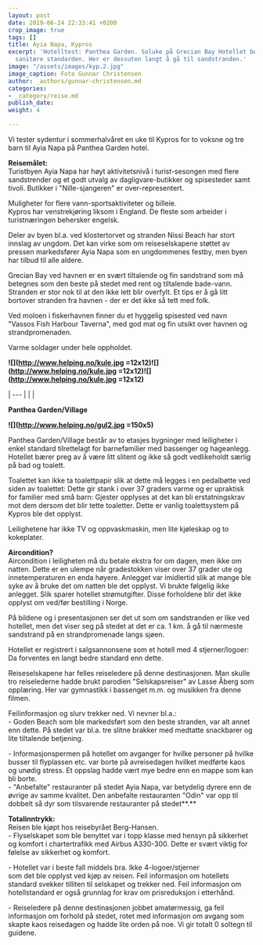 ```yaml
---
layout: post
date: 2019-06-24 22:33:41 +0200
crop_image: true
tags: []
title: Ayia Napa, Kypros
excerpt: 'Hotelltest: Panthea Garden. Soluke på Grecian Bay Hotellet bør heve den
  sanitære standarden. Her er dessuten langt å gå til sandstranden.'
image: "/assets/images/kyp.2.jpg"
image_caption: Foto Gunnar Christensen
author: _authors/gunnar-christensen.md
categories:
- _category/reise.md
publish_date: 
weight: 4

---
```


Vi tester sydentur i sommerhalvåret en uke til Kypros for to voksne og tre barn til Ayia Napa på Panthea Garden hotel. 

**Reisemålet:**  
Turistbyen Ayia Napa har høyt aktivitetsnivå i turist-sesongen med flere sandstrender og et godt utvalg av dagligvare-butikker og spisesteder samt tivoli. Butikker i "Nille-sjangeren" er over-representert.

Muligheter for flere vann-sportsaktiviteter og billeie.  
Kypros har venstrekjøring liksom i England. De fleste som arbeider i turistnæringen behersker engelsk.

Deler av byen bl.a. ved klostertorvet og stranden Nissi Beach har stort innslag av ungdom. Det kan virke som om reiseselskapene støttet av pressen markedsfører Ayia Napa som en ungdommenes festby, men byen har tilbud til alle aldere.

Grecian Bay ved havnen er en svært tiltalende og fin sandstrand som må betegnes som den beste på stedet med rent og tiltalende bade-vann. Stranden er stor nok til at den ikke lett blir overfylt. Et tips er å gå litt bortover stranden fra havnen - der er det ikke så tett med folk.

Ved moloen i fiskerhavnen finner du et hyggelig spisested ved navn "Vassos Fish Harbour Taverna", med god mat og fin utsikt over havnen og strandpromenaden.

Varme soldager under hele oppholdet.

**![](http://www.helping.no/kule.jpg =12x12)![](http://www.helping.no/kule.jpg =12x12)![](http://www.helping.no/kule.jpg =12x12)**

| --- |
|  |

**Panthea Garden/Village**

**![](http://www.helping.no/gul2.jpg =150x5)**

Panthea Garden/Village består av to etasjes bygninger med leiligheter i enkel standard tilrettelagt for barnefamilier med bassenger og hageanlegg. Hotellet bærer preg av å være litt slitent og ikke så godt vedlikeholdt særlig på bad og toalett.

Toalettet kan ikke ta toalettpapir slik at dette må legges i en pedalbøtte ved siden av toalettet: Dette gir stank i over 37 graders varme og er upraktisk for familier med små barn: Gjester opplyses at det kan bli erstatningskrav mot dem dersom det blir tette toaletter. Dette er vanlig toalettsystem på Kypros ble det opplyst.

Leilighetene har ikke TV og oppvaskmaskin, men lite kjøleskap og to kokeplater.

**Aircondition?**  
Aircondition i leiligheten må du betale ekstra for om dagen, men ikke om natten. Dette er en ulempe når gradestokken viser over 37 grader ute og innetemperaturen en enda høyere. Anlegget var imidlertid slik at mange ble syke av å bruke det om natten ble det opplyst. Vi brukte følgelig ikke anlegget. Slik sparer hotellet strømutgifter. Disse forholdene blir det ikke opplyst om ved/før bestilling i Norge.

På bildene og i presentasjonen ser det ut som om sandstranden er like ved hotellet, men det viser seg på stedet at det er ca. 1 km. å gå til nærmeste sandstrand på en strandpromenade langs sjøen.

Hotellet er registrert i salgsannonsene som et hotell med 4 stjerner/logoer: Da forventes en langt bedre standard enn dette.

Reiseselskapene har felles reiseledere på denne destinasjonen. Man skulle tro reiselederne hadde brukt parodien "Selskapsreiser" av Lasse Åberg som opplæring. Her var gymnastikk i bassenget m.m. og musikken fra denne filmen.

Feilinformasjon og slurv trekker ned. Vi nevner bl.a.:  
\- Goden Beach som ble markedsført som den beste stranden, var alt annet enn dette. På stedet var bl.a. tre slitne brakker med medtatte snackbarer og lite tiltalende betjening.

\- Informasjonspermen på hotellet om avganger for hvilke personer på hvilke busser til flyplassen etc. var borte på avreisedagen hvilket medførte kaos og unødig stress. Et oppslag hadde vært mye bedre enn en mappe som kan bli borte.  
\- "Anbefalte" restauranter på stedet Ayia Napa, var betydelig dyrere enn de øvrige av samme kvalitet. Den anbefalte restauranten "Odin" var opp til dobbelt så dyr som tilsvarende restauranter på stedet**.**

**Totalinntrykk:**  
Reisen ble kjøpt hos reisebyrået Berg-Hansen.  
\- Flyselskapet som ble benyttet var i topp klasse med hensyn på sikkerhet og komfort i chartertrafikk med Airbus A330-300. Dette er svært viktig for følelse av sikkerhet og komfort.

\- Hotellet var i beste fall middels bra. Ikke 4-logoer/stjerner  
som det ble opplyst ved kjøp av reisen. Feil informasjon om hotellets standard svekker tilliten til selskapet og trekker ned. Feil informasjon om hotellstandard er også grunnlag for krav om prisreduksjon i etterhånd.

\- Reiseledere på denne destinasjonen jobbet amatørmessig, ga feil informasjon om forhold på stedet, rotet med informasjon om avgang som skapte kaos reisedagen og hadde lite orden på noe. Vi gir totalt 0 soltegn til guidene.